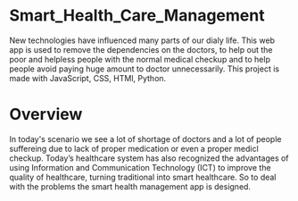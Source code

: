 # Smart_Health_Care_Management

New technologies have influenced many parts of our dialy life. This web app is used to remove the dependencies on the doctors, to help out the poor and helpless people with the normal medical checkup and to help people avoid paying huge amount to doctor unnecessarily. This project is made with JavaScript, CSS, HTMl, Python.

# Overview

In today's scenario we see a lot of shortage of doctors and a lot of people suffereing due to lack of proper medication or even a proper medicl checkup. Today’s healthcare system has also recognized the advantages of using Information and Communication Technology (ICT) to improve the quality of healthcare, turning traditional into smart healthcare. So to deal with the problems the smart health management app is designed.
